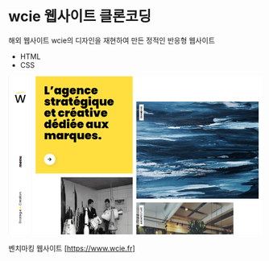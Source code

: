 # wcie 웹사이트 클론코딩

해외 웹사이트 wcie의 디자인을 재현하여 만든 정적인 반응형 웹사이트
- HTML
- CSS

![Main Page Screenshot](/assets/image/screenshot.png)

벤치마킹 웹사이트 [https://www.wcie.fr]
